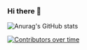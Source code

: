 ### Hi there 👋

![Anurag's GitHub stats](https://github-readme-stats.vercel.app/api?username=NPM2023&show_icons=true&theme=highcontrast)

[![Contributors over time](https://contributor-graph-api.apiseven.com/contributors-svg?chart=contributorOverTime&repo=Naereen/badges)](https://www.apiseven.com/en/contributor-graph?chart=contributorOverTime&repo=Naereen/badges)









